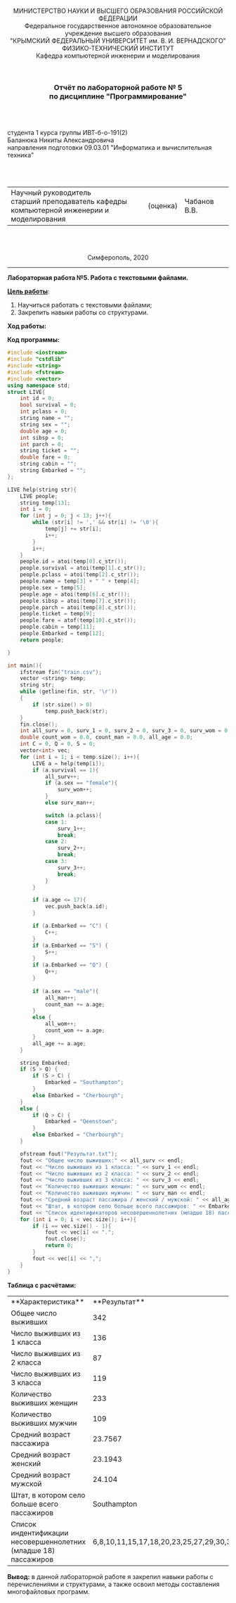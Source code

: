 <p align="center">МИНИСТЕРСТВО НАУКИ  И ВЫСШЕГО ОБРАЗОВАНИЯ РОССИЙСКОЙ ФЕДЕРАЦИИ<br>
Федеральное государственное автономное образовательное учреждение высшего образования<br>
"КРЫМСКИЙ ФЕДЕРАЛЬНЫЙ УНИВЕРСИТЕТ им. В. И. ВЕРНАДСКОГО"<br>
ФИЗИКО-ТЕХНИЧЕСКИЙ ИНСТИТУТ<br>
Кафедра компьютерной инженерии и моделирования</p>

<br>

<h3 align="center">Отчёт по лабораторной работе № 5<br> по дисциплине "Программирование"</h3>

<br><br>

<p>студента 1 курса группы ИВТ-б-о-191(2)<br>
Баланюка Никиты Александровича<br>
направления подготовки 09.03.01 "Информатика и вычислительная техника"</p>

<br><br>

<table>
<tr><td>Научный руководитель<br> старший преподаватель кафедры<br> компьютерной инженерии и моделирования</td>
<td>(оценка)</td>
<td>Чабанов В.В.</td>
</tr>
</table>

<br><br>

<p align="center">Симферополь, 2020</p>
<hr>



**Лабораторная работа №5. Работа с текстовыми файлами.**

**<u>Цель работы</u>**: 

1. Научиться работать с текстовыми файлами;
2. Закрепить навыки работы со структурами.

**Ход работы:**

**Код программы:** 

``` c++
#include <iostream>
#include "cstdlib"
#include <string>
#include <fstream>
#include <vector>
using namespace std;
struct LIVE{
	int id = 0;
	bool survival = 0;
	int pclass = 0;
	string name = "";
	string sex = "";
	double age = 0;
	int sibsp = 0;
	int parch = 0;
	string ticket = "";
	double fare = 0;
	string cabin = "";
	string Embarked = "";
};

LIVE help(string str){
	LIVE people;
	string temp[13];
	int i = 0;
	for (int j = 0; j < 13; j++){
		while (str[i] != ',' && str[i] != '\0'){
			temp[j] += str[i];
			i++;
		}
		i++;
	}
	people.id = atoi(temp[0].c_str());
	people.survival = atoi(temp[1].c_str());
	people.pclass = atoi(temp[2].c_str());
	people.name = temp[3] + " " + temp[4];
	people.sex = temp[5];
	people.age = atoi(temp[6].c_str());
	people.sibsp = atoi(temp[7].c_str());
	people.parch = atoi(temp[8].c_str());
	people.ticket = temp[9];
	people.fare = atof(temp[10].c_str());
	people.cabin = temp[11];
	people.Embarked = temp[12];
	return people;

}

int main(){
	ifstream fin("train.csv");
	vector <string> temp;
	string str;
	while (getline(fin, str, '\r'))
	{
		if (str.size() > 0)
			temp.push_back(str);
	}
	fin.close();
	int all_surv = 0, surv_1 = 0, surv_2 = 0, surv_3 = 0, surv_wom = 0, surv_man = 0, all_wom = 0, all_man = 0;
	double count_wom = 0.0, count_man = 0.0, all_age = 0.0;
	int C = 0, Q = 0, S = 0;
	vector<int> vec;
	for (int i = 1; i < temp.size(); i++){
		LIVE a = help(temp[i]);
		if (a.survival == 1){
			all_surv++;
			if (a.sex == "female"){
				surv_wom++;
			}
			else surv_man++;

			switch (a.pclass){
			case 1:
				surv_1++;
				break;
			case 2:
				surv_2++;
				break;
			case 3:
				surv_3++;
				break;
			}
		}

		if (a.age <= 17){
			vec.push_back(a.id);
		}

		if (a.Embarked == "C") {
			C++;
		}
		if (a.Embarked == "S") {
			S++;
		}
		if (a.Embarked == "Q") {
			Q++;
		}
		
		if (a.sex == "male"){
			all_man++;
			count_man += a.age;
		}
		else {
			all_wom++;
			count_wom += a.age;
		}
		all_age += a.age;
	}

	string Embarked;
	if (S > Q) {
		if (S > C) {
			Embarked = "Southampton"; 
		}
		else Embarked = "Cherbourgh";
	}
	else {
		if (Q > C) {
			Embarked = "Qeenstown";
		}
		else Embarked = "Cherbourgh";
	}

	ofstream fout("Результат.txt");
	fout << "Общее число выживших:" << all_surv << endl;
	fout << "Число выживших из 1 класса: " << surv_1 << endl;
	fout << "Число выживших из 2 класса: " << surv_2 << endl;
	fout << "Число выживших из 3 класса: " << surv_3 << endl;
	fout << "Количество выживших женщин: " << surv_wom << endl;
	fout << "Количество выживших мужчин: " << surv_man << endl;
	fout << "Средний возраст пассажира / женский / мужской: " << all_age / temp.size() << "/ "<< count_wom / all_wom << "/ "<< count_man / all_man << endl;
	fout << "Штат, в котором село больше всего пассажиров: " << Embarked << endl;
	fout << "Список идентификаторов несовершеннолетних (младше 18) пассажиров: ";
	for (int i = 0; i < vec.size(); i++){
		if (i == vec.size() - 1){
			fout << vec[i] << ".";
			fout.close();
			return 0;
		}
		fout << vec[i] << ",";
	}
}
```
**Таблица с расчётами:**
<table> 
 <tr>
    <td> **Характеристика** </td>
    <td> **Результат** </td>
    </tr> 
<tr>
    <td> Общее число выживших </td>
    <td> 342 </td>
    </tr> 
	<tr>
    <td> Число выживших из 1 класса </td>
    <td> 136 </td>
    </tr> 
	<tr>
    <td> Число выживших из 2 класса </td>
    <td> 87 </td>
    </tr> 
	<tr>
    <td> Число выживших из 3 класса </td>
    <td> 119 </td>
    </tr> 
	<tr>
    <td> Количество выживших женщин </td>
    <td> 233 </td>
    </tr> 
	<tr>
    <td> Количество выживших мужчин </td>
    <td> 109 </td>
    </tr> 
	<tr>
    <td> Средний возраст пассажира </td>
    <td> 23.7567 </td>
    </tr> 
	<tr>
    <td> Средний возраст женский </td>
    <td> 23.1943 </td>
    </tr> 
	<tr>
    <td> Средний возраст мужской </td>
    <td> 24.104 </td>
    </tr> 
	<tr>
    <td> Штат, в котором село больше всего пассажиров </td>
    <td> Southampton </td>
    </tr> 
	<tr>
    <td> Список индентификации несовершеннолетних (младше 18) пассажиров </td>
    <td> 6,8,10,11,15,17,18,20,23,25,27,29,30,32,33,37,40,43,44,46,47,48,49,51,56,59,60,64,65,66,69,72,77,78,79,83,85,87,88,96,102,108,110,112,115,120,122,126,127,129,139,141,148,155,157,159,160,164,165,166,167,169,172,173,177,181,182,183,184,185,186,187,194,197,199,202,206,209,215,221,224,230,234,236,238,241,242,251,257,261,262,265,267,271,275,278,279,283,285,296,298,299,301,302,304,305,306,307,308,325,330,331,334,335,336,341,348,349,352,353,355,359,360,365,368,369,375,376,382,385,387,389,390,408,410,411,412,414,416,420,421,426,429,432,434,436,445,446,447,449,452,455,458,460,465,467,469,470,471,476,480,481,482,486,490,491,496,498,501,503,505,508,512,518,523,525,528,531,532,533,534,536,539,542,543,548,550,551,553,558,561,564,565,569,574,575,579,585,590,594,597,599,602,603,612,613,614,619,630,634,635,640,643,644,645,649,651,654,657,668,670,675,681,684,687,690,692,693,698,710,712,719,721,722,728,732,733,739,740,741,747,751,752,756,761,765,767,769,774,777,778,779,781,782,784,788,789,791,792,793,794,803,804,814,816,820,825,826,827,828,829,831,832,833,838,840,842,845,847,850,851,853,854,860,864,869,870,876,879,889 </td>
    </tr> 
	</table>
	

**Вывод:** в данной лабораторной работе я закрепил навыки работы с перечислениями и структурами, а также освоил методы составления многофайловых программ.

